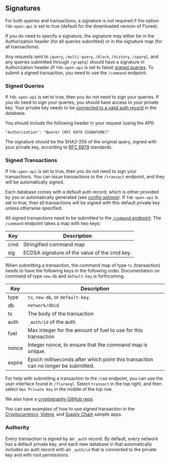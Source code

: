 ## Signatures

For both queries and transactions, a signature is not required if the option `fdb-open-api` is set to true (default for the downloaded version of Fluree). 

If you do need to specify a signature, the signature may either be in the Authorization header (for all queries submitted) or in the signature map (for all transactions).

Any requests sent to `/query`, `/multi-query`, `/block`, `/history`, `/sparql`, and any queries submitted through `/graphql` should have a signature in Authorization header (if `fdb-open-api` is set to false) [signed queries](#signed-queries). To submit a signed transaction, you need to use the `/command` endpoint.

### Signed Queries
If `fdb-open-api` is set to true, then you do not need to sign your queries. If you do need to sign your queries, you should have access to your private key. Your private key needs to be [connected to a valid auth record](/docs/identity/auth-records) in the database.

You should include the following header in your request (using the API): 

```all
"Authorization": "Bearer [RFC 6979 SIGNATURE]"
```

The signature should be the SHA2-256 of the original query, signed with your private key, according to [RFC 6979](https://tools.ietf.org/html/rfc6979) standards.

### Signed Transactions
If `fdb-open-api` is set to true, then you do not need to sign your transactions. You can issue transactions to the `/transact` endpoint, and they will be automatically signed.  

Each database comes with a default auth record, which is either provided by you or automatically generated (see [config options](/docs/getting-started/installation#config-options)). If `fdb-open-api` is set to true, then all transactions will be signed with this default private key unless otherwise specified. 

All signed transactions need to be submitted to the [`/command` endpoint](/api/downloaded-endpoints/overview). The `/command` endpoint takes a map with two keys:

Key | Description
--- | ---
cmd | Stringified command map
sig | ECDSA signature of the value of the cmd key. 

When submitting a transaction, the command map of type `tx` (transaction) needs to have the following keys in the following order. Documentation on command of type `new-db` and `default-key` is forthcoming. 

Key | Description
--- | ---
type | `tx`, `new-db`, or `default-key`. 
db | `network/dbid`
tx | The body of the transaction
auth | `_auth/id` of the auth
fuel | Max integer for the amount of fuel to use for this transaction
nonce | Integer nonce, to ensure that the command map is unique.
expire | Epoch milliseconds after which point this transaction can no longer be submitted. 

For help with submitting a transaction to the `/cmd` endpoint, you can use the user interface found in `/flureeql`. Select `transact` in the top right, and then select `Own Private Key` in the middle of the top row. 

We also have a <a href="https://github.com/fluree/crypto-utils" target="_blank">cryptography GitHub repo</a>.

You can see examples of how to use signed transaction in the [Cryptocurrency](/docs/examples/cryptocurrency), [Voting](/docs/examples/voting), and [Supply Chain](/docs/examples/supply-chain) sample apps. 

### Authority

Every transaction is signed by an `_auth` record. By default, every network has a default private key, and each new database in that automatically includes an auth record with an `_auth/id` that is connected to the private key and with root permissions.


